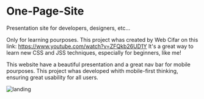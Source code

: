 # One-Page-Site
Presentation site for developers, designers, etc...

Only for learning pourposes. This project whas created by Web Cifar on this link: https://www.youtube.com/watch?v=ZFQkb26UD1Y
It's a great way to learn new CSS and JSS techniques, especially for beginners, like me!

This website have a beautiful presentation and a great nav bar for mobile pourposes. 
This project whas developed whith mobile-first thinking, ensuring great usability for all users.

![landing](https://user-images.githubusercontent.com/61171975/106526181-e9de6a80-64c3-11eb-924e-2e12870daf14.png)
